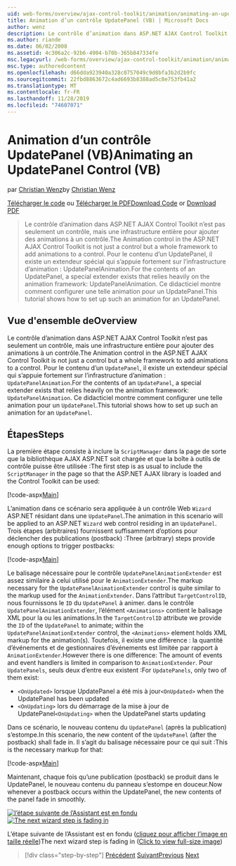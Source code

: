 ```yaml
---
uid: web-forms/overview/ajax-control-toolkit/animation/animating-an-updatepanel-control-vb
title: Animation d’un contrôle UpdatePanel (VB) | Microsoft Docs
author: wenz
description: Le contrôle d’animation dans ASP.NET AJAX Control Toolkit n’est pas seulement un contrôle, mais une infrastructure entière pour ajouter des animations à un contrôle. Pour le contenu d’un...
ms.author: riande
ms.date: 06/02/2008
ms.assetid: 4c306a2c-92b6-4904-b70b-365b847334fe
msc.legacyurl: /web-forms/overview/ajax-control-toolkit/animation/animating-an-updatepanel-control-vb
msc.type: authoredcontent
ms.openlocfilehash: d66dda923940a328c0757049c9d8bfa3b2d2b9fc
ms.sourcegitcommit: 22fbd8863672c4ad6693b8388ad5c8e753fb41a2
ms.translationtype: MT
ms.contentlocale: fr-FR
ms.lasthandoff: 11/28/2019
ms.locfileid: "74607071"
---
```

# <a name="animating-an-updatepanel-control-vb"></a><span data-ttu-id="cb2c6-104">Animation d’un contrôle UpdatePanel (VB)</span><span class="sxs-lookup"><span data-stu-id="cb2c6-104">Animating an UpdatePanel Control (VB)</span></span>

<span data-ttu-id="cb2c6-105">par [Christian Wenz](https://github.com/wenz)</span><span class="sxs-lookup"><span data-stu-id="cb2c6-105">by [Christian Wenz](https://github.com/wenz)</span></span>

<span data-ttu-id="cb2c6-106">[Télécharger le code](https://download.microsoft.com/download/9/3/f/93f8daea-bebd-4821-833b-95205389c7d0/UpdatePanelAnimation1.vb.zip) ou [Télécharger le PDF](https://download.microsoft.com/download/b/6/a/b6ae89ee-df69-4c87-9bfb-ad1eb2b23373/updatepanelanimation1VB.pdf)</span><span class="sxs-lookup"><span data-stu-id="cb2c6-106">[Download Code](https://download.microsoft.com/download/9/3/f/93f8daea-bebd-4821-833b-95205389c7d0/UpdatePanelAnimation1.vb.zip) or [Download PDF](https://download.microsoft.com/download/b/6/a/b6ae89ee-df69-4c87-9bfb-ad1eb2b23373/updatepanelanimation1VB.pdf)</span></span>

> <span data-ttu-id="cb2c6-107">Le contrôle d’animation dans ASP.NET AJAX Control Toolkit n’est pas seulement un contrôle, mais une infrastructure entière pour ajouter des animations à un contrôle.</span><span class="sxs-lookup"><span data-stu-id="cb2c6-107">The Animation control in the ASP.NET AJAX Control Toolkit is not just a control but a whole framework to add animations to a control.</span></span> <span data-ttu-id="cb2c6-108">Pour le contenu d’un UpdatePanel, il existe un extendeur spécial qui s’appuie fortement sur l’infrastructure d’animation : UpdatePanelAnimation.</span><span class="sxs-lookup"><span data-stu-id="cb2c6-108">For the contents of an UpdatePanel, a special extender exists that relies heavily on the animation framework: UpdatePanelAnimation.</span></span> <span data-ttu-id="cb2c6-109">Ce didacticiel montre comment configurer une telle animation pour un UpdatePanel.</span><span class="sxs-lookup"><span data-stu-id="cb2c6-109">This tutorial shows how to set up such an animation for an UpdatePanel.</span></span>

## <a name="overview"></a><span data-ttu-id="cb2c6-110">Vue d'ensemble de</span><span class="sxs-lookup"><span data-stu-id="cb2c6-110">Overview</span></span>

<span data-ttu-id="cb2c6-111">Le contrôle d’animation dans ASP.NET AJAX Control Toolkit n’est pas seulement un contrôle, mais une infrastructure entière pour ajouter des animations à un contrôle.</span><span class="sxs-lookup"><span data-stu-id="cb2c6-111">The Animation control in the ASP.NET AJAX Control Toolkit is not just a control but a whole framework to add animations to a control.</span></span> <span data-ttu-id="cb2c6-112">Pour le contenu d’un `UpdatePanel`, il existe un extendeur spécial qui s’appuie fortement sur l’infrastructure d’animation : `UpdatePanelAnimation`.</span><span class="sxs-lookup"><span data-stu-id="cb2c6-112">For the contents of an `UpdatePanel`, a special extender exists that relies heavily on the animation framework: `UpdatePanelAnimation`.</span></span> <span data-ttu-id="cb2c6-113">Ce didacticiel montre comment configurer une telle animation pour un `UpdatePanel`.</span><span class="sxs-lookup"><span data-stu-id="cb2c6-113">This tutorial shows how to set up such an animation for an `UpdatePanel`.</span></span>

## <a name="steps"></a><span data-ttu-id="cb2c6-114">Étapes</span><span class="sxs-lookup"><span data-stu-id="cb2c6-114">Steps</span></span>

<span data-ttu-id="cb2c6-115">La première étape consiste à inclure la `ScriptManager` dans la page de sorte que la bibliothèque AJAX ASP.NET soit chargée et que la boîte à outils de contrôle puisse être utilisée :</span><span class="sxs-lookup"><span data-stu-id="cb2c6-115">The first step is as usual to include the `ScriptManager` in the page so that the ASP.NET AJAX library is loaded and the Control Toolkit can be used:</span></span>

[!code-aspx[Main](animating-an-updatepanel-control-vb/samples/sample1.aspx)]

<span data-ttu-id="cb2c6-116">L’animation dans ce scénario sera appliquée à un contrôle Web `Wizard` ASP.NET résidant dans une `UpdatePanel`.</span><span class="sxs-lookup"><span data-stu-id="cb2c6-116">The animation in this scenario will be applied to an ASP.NET `Wizard` web control residing in an `UpdatePanel`.</span></span> <span data-ttu-id="cb2c6-117">Trois étapes (arbitraires) fournissent suffisamment d’options pour déclencher des publications (postback) :</span><span class="sxs-lookup"><span data-stu-id="cb2c6-117">Three (arbitrary) steps provide enough options to trigger postbacks:</span></span>

[!code-aspx[Main](animating-an-updatepanel-control-vb/samples/sample2.aspx)]

<span data-ttu-id="cb2c6-118">Le balisage nécessaire pour le contrôle `UpdatePanelAnimationExtender` est assez similaire à celui utilisé pour le `AnimationExtender`.</span><span class="sxs-lookup"><span data-stu-id="cb2c6-118">The markup necessary for the `UpdatePanelAnimationExtender` control is quite similar to the markup used for the `AnimationExtender`.</span></span> <span data-ttu-id="cb2c6-119">Dans l’attribut `TargetControlID`, nous fournissons le `ID` du `UpdatePanel` à animer. dans le contrôle `UpdatePanelAnimationExtender`, l’élément `<Animations>` contient le balisage XML pour la ou les animations.</span><span class="sxs-lookup"><span data-stu-id="cb2c6-119">In the `TargetControlID` attribute we provide the `ID` of the `UpdatePanel` to animate; within the `UpdatePanelAnimationExtender` control, the `<Animations>` element holds XML markup for the animation(s).</span></span> <span data-ttu-id="cb2c6-120">Toutefois, il existe une différence : la quantité d’événements et de gestionnaires d’événements est limitée par rapport à `AnimationExtender`.</span><span class="sxs-lookup"><span data-stu-id="cb2c6-120">However there is one difference: The amount of events and event handlers is limited in comparison to `AnimationExtender`.</span></span> <span data-ttu-id="cb2c6-121">Pour `UpdatePanels`, seuls deux d’entre eux existent :</span><span class="sxs-lookup"><span data-stu-id="cb2c6-121">For `UpdatePanels`, only two of them exist:</span></span>

- <span data-ttu-id="cb2c6-122">`<OnUpdated>` lorsque UpdatePanel a été mis à jour</span><span class="sxs-lookup"><span data-stu-id="cb2c6-122">`<OnUpdated>` when the UpdatePanel has been updated</span></span>
- <span data-ttu-id="cb2c6-123">`<OnUpdating>` lors du démarrage de la mise à jour de UpdatePanel</span><span class="sxs-lookup"><span data-stu-id="cb2c6-123">`<OnUpdating>` when the UpdatePanel starts updating</span></span>

<span data-ttu-id="cb2c6-124">Dans ce scénario, le nouveau contenu du `UpdatePanel` (après la publication) s’estompe.</span><span class="sxs-lookup"><span data-stu-id="cb2c6-124">In this scenario, the new content of the `UpdatePanel` (after the postback) shall fade in.</span></span> <span data-ttu-id="cb2c6-125">Il s’agit du balisage nécessaire pour ce qui suit :</span><span class="sxs-lookup"><span data-stu-id="cb2c6-125">This is the necessary markup for that:</span></span>

[!code-aspx[Main](animating-an-updatepanel-control-vb/samples/sample3.aspx)]

<span data-ttu-id="cb2c6-126">Maintenant, chaque fois qu’une publication (postback) se produit dans le UpdatePanel, le nouveau contenu du panneau s’estompe en douceur.</span><span class="sxs-lookup"><span data-stu-id="cb2c6-126">Now whenever a postback occurs within the UpdatePanel, the new contents of the panel fade in smoothly.</span></span>

<span data-ttu-id="cb2c6-127">[![l’étape suivante de l’Assistant est en fondu](animating-an-updatepanel-control-vb/_static/image2.png)](animating-an-updatepanel-control-vb/_static/image1.png)</span><span class="sxs-lookup"><span data-stu-id="cb2c6-127">[![The next wizard step is fading in](animating-an-updatepanel-control-vb/_static/image2.png)](animating-an-updatepanel-control-vb/_static/image1.png)</span></span>

<span data-ttu-id="cb2c6-128">L’étape suivante de l’Assistant est en fondu ([cliquez pour afficher l’image en taille réelle](animating-an-updatepanel-control-vb/_static/image3.png))</span><span class="sxs-lookup"><span data-stu-id="cb2c6-128">The next wizard step is fading in ([Click to view full-size image](animating-an-updatepanel-control-vb/_static/image3.png))</span></span>

> [!div class="step-by-step"]
> <span data-ttu-id="cb2c6-129">[Précédent](changing-an-animation-using-client-side-code-vb.md)
> [Suivant](dynamically-controlling-updatepanel-animations-vb.md)</span><span class="sxs-lookup"><span data-stu-id="cb2c6-129">[Previous](changing-an-animation-using-client-side-code-vb.md)
[Next](dynamically-controlling-updatepanel-animations-vb.md)</span></span>
